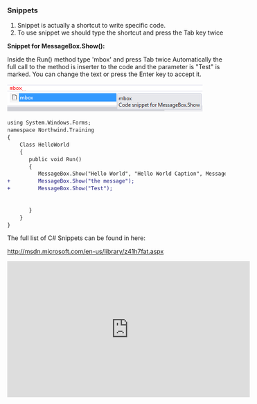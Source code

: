 ﻿
### Snippets 

1. Snippet is actually a shortcut to write specific code. 
2. To use snippet we should type the shortcut and press the Tab key twice

**Snippet for MessageBox.Show():**

Inside the Run() method type 'mbox' and press Tab twice
Automatically the full call to the method is inserter to the code and the parameter is "Test" is marked.
You can change the text or press the Enter key to accept it.
 

![Snippet](Snippet.png)
```diff
using System.Windows.Forms;
namespace Northwind.Training
{
    Class HelloWorld
    {
       public void Run()
       {
          MessageBox.Show("Hello World", "Hello World Caption", MessageBoxButton.OK);
+         MessageBox.Show("the message");
+         MessageBox.Show("Test");


       }     
    }
}
```

The full list of C# Snippets can be found in here:

http://msdn.microsoft.com/en-us/library/z41h7fat.aspx

<iframe width="560" height="315" src="https://www.youtube.com/embed/efWaPPyea2U" frameborder="0" allowfullscreen></iframe>
